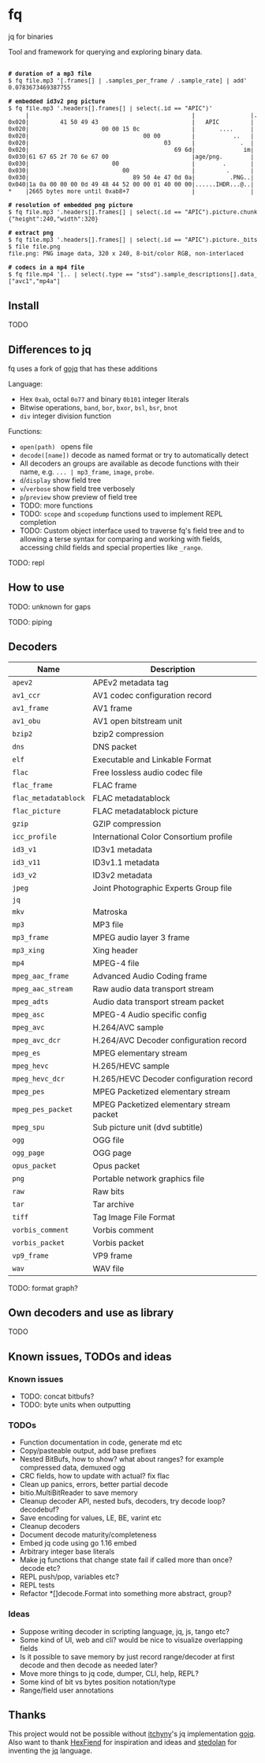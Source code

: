 # fq

jq for binaries

Tool and framework for querying and exploring binary data.

##

<sub>
<pre sh>
<b># duration of a mp3 file</b> 
$ fq file.mp3 '[.frames[] | .samples_per_frame / .sample_rate] | add' 
0.0783673469387755
 
<b># embedded id3v2 png picture</b> 
$ fq file.mp3 '.headers[].frames[] | select(.id == "APIC")' 
     |                                               |                |.headers[0].frames[1]:
0x020|         41 50 49 43                           |   APIC         |  id: "APIC" (Attached picture)
0x020|                     00 00 15 0c               |       ....     |  size: 2700
0x020|                                 00 00         |           ..   | -flags:
0x020|                                       03      |             .  |  text_encoding: UTF-8 (3)
0x020|                                          69 6d|              im|  mime_type: "image/png"
0x030|61 67 65 2f 70 6e 67 00                        |age/png.        |
0x030|                        00                     |        .       |  picture_type: 0
0x030|                           00                  |         .      |  description: ""
0x030|                              89 50 4e 47 0d 0a|          .PNG..| -picture: png
0x040|1a 0a 00 00 00 0d 49 48 44 52 00 00 01 40 00 00|......IHDR...@..|
*    |2665 bytes more until 0xab8+7                  |                |
 
<b># resolution of embedded png picture</b> 
$ fq file.mp3 '.headers[].frames[] | select(.id == "APIC").picture.chunks[] | select(.type == "IHDR") | {width, height}' 
{"height":240,"width":320}
 
<b># extract png</b> 
$ fq file.mp3 '.headers[].frames[] | select(.id == "APIC").picture._bits' > file.png 
$ file file.png 
file.png: PNG image data, 320 x 240, 8-bit/color RGB, non-interlaced
 
<b># codecs in a mp4 file</b> 
$ fq file.mp4 '[.. | select(.type == "stsd").sample_descriptions[].data_format]' 
["avc1","mp4a"]
</pre>
</sub>

## Install

TODO

## Differences to jq

fq uses a fork of [gojq](https://github.com/itchyny/gojq) that has these additions

Language:

- Hex `0xab`, octal `0o77` and binary `0b101` integer literals
- Bitwise operations, `band`, `bor`, `bxor`, `bsl`, `bsr`, `bnot`
- `div` integer division function

Functions:

- `open(path) ` opens file
- `decode([name])` decode as named format or try to automatically detect
- All decoders an groups are available as decode functions with their name, e.g. `... | mp3_frame`, `image`, `probe`.
- `d`/`display` show field tree
- `v`/`verbose` show field tree verbosely
- `p`/`preview` show preview of field tree
- TODO: more functions
- TODO: `scope` and `scopedump` functions used to implement REPL completion
- TODO: Custom object interface used to traverse fq's field tree and to allowing a terse
syntax for comparing and working with fields, accessing child fields and special properties like `_range`.

TODO: repl

## How to use

TODO: unknown for gaps

TODO: piping

## Decoders

[./decoders_markdown.jq]: sh-start

|Name               |Description|
|-|-|
|`apev2`            |APEv2 metadata tag|
|`av1_ccr`          |AV1 codec configuration record|
|`av1_frame`        |AV1 frame|
|`av1_obu`          |AV1 open bitstream unit|
|`bzip2`            |bzip2 compression|
|`dns`              |DNS packet|
|`elf`              |Executable and Linkable Format|
|`flac`             |Free lossless audio codec file|
|`flac_frame`       |FLAC frame|
|`flac_metadatablock`|FLAC metadatablock|
|`flac_picture`     |FLAC metadatablock picture|
|`gzip`             |GZIP compression|
|`icc_profile`      |International Color Consortium profile|
|`id3_v1`           |ID3v1 metadata|
|`id3_v11`          |ID3v1.1 metadata|
|`id3_v2`           |ID3v2 metadata|
|`jpeg`             |Joint Photographic Experts Group file|
|`jq`               ||
|`mkv`              |Matroska|
|`mp3`              |MP3 file|
|`mp3_frame`        |MPEG audio layer 3 frame|
|`mp3_xing`         |Xing header|
|`mp4`              |MPEG-4 file|
|`mpeg_aac_frame`   |Advanced Audio Coding frame|
|`mpeg_aac_stream`  |Raw audio data transport stream|
|`mpeg_adts`        |Audio data transport stream packet|
|`mpeg_asc`         |MPEG-4 Audio specific config|
|`mpeg_avc`         |H.264/AVC sample|
|`mpeg_avc_dcr`     |H.264/AVC Decoder configuration record|
|`mpeg_es`          |MPEG elementary stream|
|`mpeg_hevc`        |H.265/HEVC sample|
|`mpeg_hevc_dcr`    |H.265/HEVC Decoder configuration record|
|`mpeg_pes`         |MPEG Packetized elementary stream|
|`mpeg_pes_packet`  |MPEG Packetized elementary stream packet|
|`mpeg_spu`         |Sub picture unit (dvd subtitle)|
|`ogg`              |OGG file|
|`ogg_page`         |OGG page|
|`opus_packet`      |Opus packet|
|`png`              |Portable network graphics file|
|`raw`              |Raw bits|
|`tar`              |Tar archive|
|`tiff`             |Tag Image File Format|
|`vorbis_comment`   |Vorbis comment|
|`vorbis_packet`    |Vorbis packet|
|`vp9_frame`        |VP9 frame|
|`wav`              |WAV file|

[#]: sh-end

TODO: format graph?

## Own decoders and use as library

TODO

## Known issues, TODOs and ideas

### Known issues

- TODO: concat bitbufs?
- TODO: byte units when outputting

### TODOs

- Function documentation in code, generate md etc
- Copy/pasteable output, add base prefixes
- Nested BitBufs, how to show? what about ranges? for example compressed data, demuxed ogg
- CRC fields, how to update with actual? fix flac
- Clean up panics, errors, better partial decode
- bitio.MultiBitReader to save memory
- Cleanup decoder API, nested bufs, decoders, try decode loop? decodebuf?
- Save encoding for values, LE, BE, varint etc
- Cleanup decoders
- Document decode maturity/completeness
- Embed jq code using go 1.16 embed
- Arbitrary integer base literals
- Make jq functions that change state fail if called more than once? decode etc?
- REPL push/pop, variables etc?
- REPL tests
- Refactor *[]decode.Format into something more abstract, group?

### Ideas

- Suppose writing decoder in scripting language, jq, js, tango etc?
- Some kind of UI, web and cli? would be nice to visualize overlapping fields
- Is it possible to save memory by just record range/decoder at first decode and
then decode as needed later?
- Move more things to jq code, dumper, CLI, help, REPL?
- Some kind of bit vs bytes position notation/type
- Range/field user annotations

## Thanks

This project would not be possible without [itchyny](https://github.com/itchyny)'s
jq implementation [gojq](https://github.com/itchyny/gojq). Also want to thank
[HexFiend](https://github.com/HexFiend/HexFiend) for inspiration and ideas and
[stedolan](https://github.com/stedolan) for inventing the [jq](https://github.com/stedolan/jq)
language.
